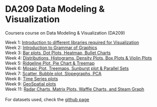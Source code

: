 # DA209 Data Modeling &amp; Visualization
Coursera course on Data Modeling &amp; Visualization (DA209)

Week 1: [Introduction to different libraries required for Visualization](https://github.com/PrachuryyaKaushik/DA209_DMV/blob/main/DA209_DMV_wk1_Intro_libraries.ipynb) <br>
Week 2: [Introduction to Grammar of Graphics](https://github.com/PrachuryyaKaushik/DA209_DMV/blob/main/DA209_DMV_wk2_Grammar_of_Graphics.ipynb)<br>
Week 3: [Bar plots, Dot Plots, Heatmap, Bullet Charts](https://github.com/PrachuryyaKaushik/DA209_DMV/blob/main/DA209_DMV_wk3_Bar_Chart_variants_%26_additional.ipynb)<br>
Week 4: [Distributions, Histograms, Density Plots, Box Plots & Violin Plots](https://github.com/PrachuryyaKaushik/DA209_DMV/blob/main/DA209_DMV_wk4_Distributions.ipynb)<br>
Week 5: [Ridgeline Plot, Pie Chart & Treemap](https://github.com/PrachuryyaKaushik/DA209_DMV/blob/main/DA209_DMV_wk5_Ridgeline_PieChart_TreeMap.ipynb)<br>
Week 6: [Mosaic Plot, Treemaps, Sunburst plot & Parallel Sets](https://github.com/PrachuryyaKaushik/DA209_DMV/blob/main/DA209_DMV_wk6_Mosaic_Treemap_Sunburst.ipynb)<br>
Week 7: [Scatter, Bubble plot, Slopegraphs, PCA](https://github.com/PrachuryyaKaushik/DA209_DMV/blob/main/DA209_DMV_wk7_Scatter_Bubble_Slopegraph_PCA.ipynb)<br>
Week 8: [Time Series plots](https://github.com/PrachuryyaKaushik/DA209_DMV/blob/main/DA209_DMV_wk8_Time_Series_plots.ipynb)<br>
Week 9: [GeoSpatial plots](https://github.com/PrachuryyaKaushik/DA209_DMV/blob/main/DA209_DMV_wk9_GeoSpatial_plots.ipynb)<br>
Week 11: [Radar Charts, Matrix Plots, Waffle Charts, and Steam Graph](https://github.com/PrachuryyaKaushik/DA209_DMV/blob/main/DA209_DMV_wk11_Radar_Matrix_Waffle.ipynb)<br>
<br>
For datasets used, check the [github page](https://github.com/PrachuryyaKaushik/DA209_DMV)<br>
